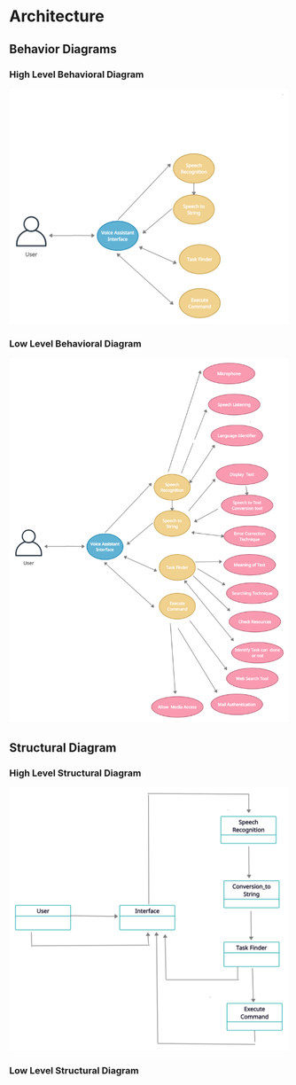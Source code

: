 
# Architecture


## Behavior Diagrams

### High Level Behavioral Diagram
![High Level Use Case Diagram](https://github.com/Ashwani008/LTTS_Mini_Project/blob/main/2.Architecture/Behavioural%20Diagram/High%20Level%20Behavioral%20Diagram.png)


### Low Level Behavioral Diagram
![Low Level Use Case Diagram](https://github.com/Ashwani008/LTTS_Mini_Project/blob/main/2.Architecture/Behavioural%20Diagram/Low%20Level%20Behavioral%20Diagram.png)

## Structural Diagram

### High Level Structural Diagram
![High Level Structural Diagram](https://github.com/Ashwani008/LTTS_Mini_Project/blob/main/2.Architecture/Structure%20Diagram/High%20Level%20Structural%20Diagram.png)


### Low Level Structural Diagram
